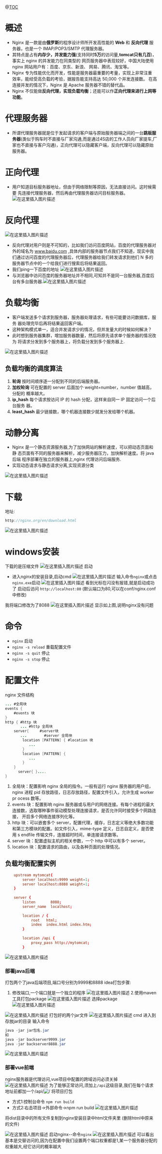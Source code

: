 ﻿
@[TOC](Nginx入门)
# 概述
- Nginx 是一款是由**俄罗斯**的程序设计师所开发高性能的 **Web** 和 **反向代理** 服务器，也是一个 IMAP/POP3/SMTP 代理服务器。 
- 其特点是占有**内存少，并发能力强**(支持同时**5万**的访问量,**tomcat只有几百**)，事实上 nginx 的并发能力在同类型的 网页服务器中表现较好，中国大陆使用 nginx 网站用户有：百度、京东、新浪、 网易、腾讯、淘宝等。 
- Nginx 专为性能优化而开发，性能是服务器最重要的考量，实现上非常注重 效率，能经受高负载的考验，据报告能支持高达 50,000 个并发连接数。 在高连接并发的情况下，Nginx 是 Apache 服务器不错的替代品。 
- Nginx 不仅能做**反向代理，实现负载均衡**；还能可以作**正向代理来进行上网等功能**。

# 代理服务器
- 所谓代理服务器就是位于发起请求的客户端与原始服务器端之间的一台**跳板服务器**(类似于购车时不直接与厂家沟通,而是通过4S店的工作人员向厂家提车,厂家也不直接与客户沟通)，正向代理可以隐藏客户端，反向代理可以隐藏原始服务器。

# 正向代理
- 用户知道目标服务器地址，但由于网络限制等原因，无法直接访问。这时候需要 先连接代理服务器，然后再由代理服务器访问目标服务器。
![在这里插入图片描述](https://img-blog.csdnimg.cn/e3ca9604ee1b4d8b92e0c6e0eb573f7d.png?x-oss-process=image/watermark,type_d3F5LXplbmhlaQ,shadow_50,text_Q1NETiBAbGFubGVpaGho,size_20,color_FFFFFF,t_70,g_se,x_16)

# 反向代理
![在这里插入图片描述](https://img-blog.csdnimg.cn/c435b49f088e413985003ce4cd525e22.png?x-oss-process=image/watermark,type_d3F5LXplbmhlaQ,shadow_50,text_Q1NETiBAbGFubGVpaGho,size_20,color_FFFFFF,t_70,g_se,x_16)

- 反向代理对用户则是不可知的，比如我们访问百度网站，百度的代理服务器对外的域名为 www.baidu.com ,具体内部的服务器节点我们不知道，现实中我们通过访问百度的代理服务器后，代理服务器给我们转发请求到他们 N 多的服务器节点中的一个给我们进行搜索后将结果返回。
- 我们ping一下百度的地址
![在这里插入图片描述](https://img-blog.csdnimg.cn/6ad0082cb1b0471fb39a87f60d8b3c60.png?x-oss-process=image/watermark,type_d3F5LXplbmhlaQ,shadow_50,text_Q1NETiBAbGFubGVpaGho,size_20,color_FFFFFF,t_70,g_se,x_16)
- 与浏览器中访问百度的服务器地址并不相同,可知并不是同一台服务器,百度后台有多台服务器.![在这里插入图片描述](https://img-blog.csdnimg.cn/add701b5502047ddb7f3939d2c197d58.png?x-oss-process=image/watermark,type_d3F5LXplbmhlaQ,shadow_50,text_Q1NETiBAbGFubGVpaGho,size_12,color_FFFFFF,t_70,g_se,x_16)
# 负载均衡
- 客户端发送多个请求到服务器，服务器处理请求，有些可能要访问数据库，服务 器处理完毕后再将结果返回客户端。 
- 这种架构模式单一，适合并发请求少的情况，但并发量大的时候如何解决？ 
- 此时想到服务器集群，增加服务器数量，然后将原先请求单个服务器的情况改为 将请求分发到多个服务器上，将负载分发到多个服务器上.

![在这里插入图片描述](https://img-blog.csdnimg.cn/4bc70488bbce442da3f13a069ca6be01.png?x-oss-process=image/watermark,type_d3F5LXplbmhlaQ,shadow_50,text_Q1NETiBAbGFubGVpaGho,size_20,color_FFFFFF,t_70,g_se,x_16)
## 负载均衡的调度算法
1. **轮询**
	按时间顺序逐一分配到不同的后端服务器。 
2. **加权轮询** 
	可在配置的 server 后面加个 weight=number，number 值越高，分配的 概率越大。
3. **ip_hash** 
每个请求按访问 IP 的 hash 分配，这样来自同一 IP 固定访问一个后台服务 器。
4. **least_hash** 
最少链接数，哪个机器连接数少就发分发给哪个机器。





# 动静分离
- Nginx 是一个静态资源服务器,为了加快网站的解析速度，可以把动态页面和静 态页面有不同的服务器来解析，减少服务器压力，加快解析速度。将 java 后端 程序部署在独立的服务器上,nginx 代理访问后端服务. 
- 实现动态请求与静态请求分离,实现资源分类

![在这里插入图片描述](https://img-blog.csdnimg.cn/9c67380b21e44510b3bd08a9264b63c1.png?x-oss-process=image/watermark,type_d3F5LXplbmhlaQ,shadow_50,text_Q1NETiBAbGFubGVpaGho,size_20,color_FFFFFF,t_70,g_se,x_16)


# 下载
地址:
```java
http://nginx.org/en/download.html
```

![在这里插入图片描述](https://img-blog.csdnimg.cn/828f5d21255e4572becbc6291bd53e12.png?x-oss-process=image/watermark,type_d3F5LXplbmhlaQ,shadow_50,text_Q1NETiBAbGFubGVpaGho,size_20,color_FFFFFF,t_70,g_se,x_16)

# windows安装
下载的是压缩文件
![在这里插入图片描述](https://img-blog.csdnimg.cn/058e8cfcb3344a07a20b414448b23a72.png?x-oss-process=image/watermark,type_d3F5LXplbmhlaQ,shadow_50,text_Q1NETiBAbGFubGVpaGho,size_14,color_FFFFFF,t_70,g_se,x_16)
启动
- 进入nginx的安装目录,启动cmd
![在这里插入图片描述](https://img-blog.csdnimg.cn/094ea0937f8a4428bf007f9da02046c0.png?x-oss-process=image/watermark,type_d3F5LXplbmhlaQ,shadow_50,text_Q1NETiBAbGFubGVpaGho,size_20,color_FFFFFF,t_70,g_se,x_16)
输入命令`nginx`或点击`nginx.exe`启动
![在这里插入图片描述](https://img-blog.csdnimg.cn/a12e2e67451d42b7979308c7f89480d5.png?x-oss-process=image/watermark,type_d3F5LXplbmhlaQ,shadow_50,text_Q1NETiBAbGFubGVpaGho,size_20,color_FFFFFF,t_70,g_se,x_16)
看到光标在闪没有报错,就是启动成功了
启动后访问 `http://localhost:80` (默认端口为80,可以在conf/nginx.conf中修改)

我将端口修改为了8088
![在这里插入图片描述](https://img-blog.csdnimg.cn/d6a1631c3e1f4db7b58b4e1e267218b6.png?x-oss-process=image/watermark,type_d3F5LXplbmhlaQ,shadow_50,text_Q1NETiBAbGFubGVpaGho,size_20,color_FFFFFF,t_70,g_se,x_16)
显示如上图,说明nginx没有问题

# 命令
- `nginx`  启动
- `nginx -s reload`  重载配置文件
- `nginx -s quit` 停止
- `nginx -s stop` 停止
# 配置文件
nginx 文件结构

```java
... #全局块 
events { 
    #events 块 
}
http { #http 块 
       ... #http 全局块 
    server{     #server块 
       ...        #server 全局块 
        location [PATTERN] { #location 块 
           ...
        }
        location [PATTERN] { 
           ... 
        } 
    }
      server{ }....
}
```
1. 全局块：配置影响 nginx 全局的指令。一般有运行 nginx 服务器的用户组， nginx 进程 pid 存放路径，日志存放路径，配置文件引入，允许生成 worker pr ocess 数等。 
2. events 块：配置影响 nginx 服务器或与用户的网络连接。有每个进程的最大 连接数，选取哪种事件驱动模型处理连接请求，是否允许同时接受多个网路连接， 开启多个网络连接序列化等。 
3. http 块：可以嵌套多个 server，配置代理，缓存，日志定义等绝大多数功能 和第三方模块的配置。如文件引入，mime-type 定义，日志自定义，是否使用 s endfile 传输文件，连接超时时间，单连接请求数等。 
4. server 块：配置虚拟主机的相关参数，一个 http 中可以有多个 server。 
5. location 块：配置请求的路由，以及各种页面的处理情况。

## 负载均衡配置实例

```conf
	upstream mytomcat{
		server localhost:9999 weight=1;
		server localhost:8888 weight=1;
	}
	
    server {
        listen       8088;
        server_name  localhost;
        
        location / {
            root   html;
            index  index.html index.htm;
        }
		
		location /api {
            proxy_pass http://mytomcat;
        }
```
![在这里插入图片描述](https://img-blog.csdnimg.cn/db40ed31dfb54b7ba4089c3884b1a4cc.png?x-oss-process=image/watermark,type_d3F5LXplbmhlaQ,shadow_50,text_Q1NETiBAbGFubGVpaGho,size_20,color_FFFFFF,t_70,g_se,x_16)
### 部署java后端
打包两个了java后端项目,端口号分别为9999和8888
idea打包步骤:
1. 修改端口,一个端口就是一个独立的程序
![在这里插入图片描述](https://img-blog.csdnimg.cn/1fc38c990a87474590aa7a875d713a50.png?x-oss-process=image/watermark,type_d3F5LXplbmhlaQ,shadow_50,text_Q1NETiBAbGFubGVpaGho,size_19,color_FFFFFF,t_70,g_se,x_16)
2.使用maven工具打包package
![在这里插入图片描述](https://img-blog.csdnimg.cn/a3907283b90c411f8ed0884769d7bd98.png?x-oss-process=image/watermark,type_d3F5LXplbmhlaQ,shadow_50,text_Q1NETiBAbGFubGVpaGho,size_20,color_FFFFFF,t_70,g_se,x_16)
选择package
![在这里插入图片描述](https://img-blog.csdnimg.cn/6a43bdadcb384833830b941bbd71d650.png?x-oss-process=image/watermark,type_d3F5LXplbmhlaQ,shadow_50,text_Q1NETiBAbGFubGVpaGho,size_20,color_FFFFFF,t_70,g_se,x_16)

![在这里插入图片描述](https://img-blog.csdnimg.cn/8e388a10e93c408182ee42b7c4902181.png?x-oss-process=image/watermark,type_d3F5LXplbmhlaQ,shadow_50,text_Q1NETiBAbGFubGVpaGho,size_20,color_FFFFFF,t_70,g_se,x_16)
打包好的两个jar文件
![在这里插入图片描述](https://img-blog.csdnimg.cn/5dc350adf2c34cb283e4b7a9c00d0ec2.png)
cmd 进入到存放jar的目录
输入命令

```java
java -jar jar包名.jar
如
java -jar backserver9999.jar
java -jar backserver8888.jar
```
![在这里插入图片描述](https://img-blog.csdnimg.cn/3e75970fa5d542e990c31c4f837d0003.png?x-oss-process=image/watermark,type_d3F5LXplbmhlaQ,shadow_50,text_Q1NETiBAbGFubGVpaGho,size_20,color_FFFFFF,t_70,g_se,x_16)
### 部署vue前端
nginx服务器是代理访问,vue项目中配置的跨域访问必须关掉
![在这里插入图片描述](https://img-blog.csdnimg.cn/2df55fb359684804bb249a629fc82835.png?x-oss-process=image/watermark,type_d3F5LXplbmhlaQ,shadow_50,text_Q1NETiBAbGFubGVpaGho,size_20,color_FFFFFF,t_70,g_se,x_16)
为了能够正常访问,须加上`/api`这级目录,我们在每个请求地址前都加一个/api/![/](https://img-blog.csdnimg.cn/0021bce4f8a246ca99a1960132b17765.png?x-oss-process=image/watermark,type_d3F5LXplbmhlaQ,shadow_50,text_Q1NETiBAbGFubGVpaGho,size_20,color_FFFFFF,t_70,g_se,x_16)
将项目打包
- 方式1:控制台命令 `npm run build` 
- 方式2:右击项目->外部命令->npm run build
![在这里插入图片描述](https://img-blog.csdnimg.cn/ee3978f91dc040fd8a6e89f966c383ca.png?x-oss-process=image/watermark,type_d3F5LXplbmhlaQ,shadow_50,text_Q1NETiBAbGFubGVpaGho,size_12,color_FFFFFF,t_70,g_se,x_16)

将dist目录中的所有文件复制到nginx安装目录中html文件夹里
(删除html中原来的文件)

![在这里插入图片描述](https://img-blog.csdnimg.cn/cdd718d84d3742c0a0f39b3bed185f95.png?x-oss-process=image/watermark,type_d3F5LXplbmhlaQ,shadow_50,text_Q1NETiBAbGFubGVpaGho,size_20,color_FFFFFF,t_70,g_se,x_16)
启动nginx--命令`nginx`
![在这里插入图片描述](https://img-blog.csdnimg.cn/16efc963dc4340358190ea807ed3e0e9.gif#pic_center)
可以看出基本是交替访问的,因为在配置中我们设置两个端口权重都是1,某一个服务器分配的权重越大,经它访问的概率越大
